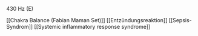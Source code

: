 430 Hz (E)

[[Chakra Balance (Fabian Maman Set)]]
[[Entzündungsreaktion]]
[[Sepsis-Syndrom]]
[[Systemic inflammatory response syndrome]]